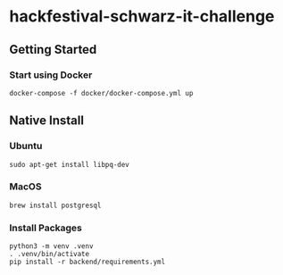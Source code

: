 # hackfestival-schwarz-it-challenge

## Getting Started



### Start using Docker

```
docker-compose -f docker/docker-compose.yml up
```

## Native Install

### Ubuntu
```
sudo apt-get install libpq-dev
```

### MacOS

```
brew install postgresql
```

### Install Packages

```
python3 -m venv .venv
. .venv/bin/activate
pip install -r backend/requirements.yml
```